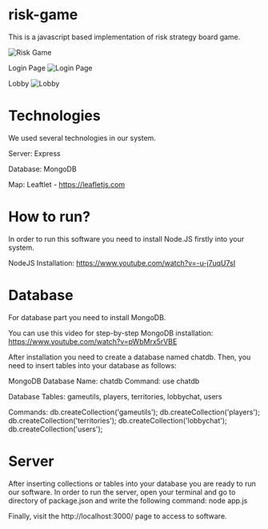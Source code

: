 # risk-game

This is a javascript based implementation of risk strategy board game.

![Risk Game](https://serving.photos.photobox.com/4967175768c6285a6ca23041ad26353f3170c445ea842808e0bd23c1a80ec95abedc0ba5.jpg)

Login Page
![Login Page](https://serving.photos.photobox.com/039146294be565be1f6d6ab31f69c9336a24d2ece41faa9a621a39a50b7d39ea6fbfde84.jpg)

Lobby
![Lobby](https://serving.photos.photobox.com/814345208cdc98ded139034d6fb41f3b92a7a884517cd509e5ddfcd9f1073d3a748f1b16.jpg)


# Technologies

We used several technologies in our system. 

Server: Express 

Database: MongoDB

Map: Leaftlet - https://leafletjs.com

# How to run?

In order to run this software you need to install Node.JS firstly into your system.  

NodeJS Installation: https://www.youtube.com/watch?v=-u-j7uqU7sI

# Database

For database part you need to install MongoDB.

You can use this video for step-by-step MongoDB installation: https://www.youtube.com/watch?v=pWbMrx5rVBE

After installation you need to create a database named chatdb. Then, you need to insert tables into your database as follows:

MongoDB
Database Name: chatdb
Command: use chatdb

Database Tables: gameutils, players, territories, lobbychat, users

Commands: 
db.createCollection('gameutils');
db.createCollection('players'); 
db.createCollection('territories'); 
db.createCollection('lobbychat'); 
db.createCollection('users'); 
 
 
 # Server 
 
 After inserting collections or tables into your database you are ready to run our software. In order to run the server, open your terminal and go to directory of package.json and write the following command: 
node app.js

Finally, visit the http://localhost:3000/ page to access to software.
